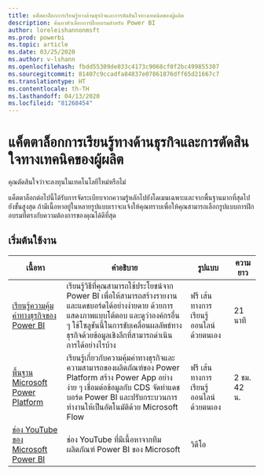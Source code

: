 ```yaml
---
title: แค็ตตาล็อกการเรียนรู้ทางด้านธุรกิจและการตัดสินใจทางเทคนิคของผู้ผลิต
description: ค้นหาตัวเลือกการฝึกอบรมสำหรับ Power BI
author: loreleishannonmsft
ms.prod: powerbi
ms.topic: article
ms.date: 03/25/2020
ms.author: v-lshann
ms.openlocfilehash: fbdd55309de033c4173c9068cf0f2bc499855307
ms.sourcegitcommit: 81407c9ccadfa84837e07861876dff65d21667c7
ms.translationtype: HT
ms.contentlocale: th-TH
ms.lasthandoff: 04/13/2020
ms.locfileid: "81268454"
---
```

# <a name="business-and-technical-decision-makers-learning-catalog"></a>แค็ตตาล็อกการเรียนรู้ทางด้านธุรกิจและการตัดสินใจทางเทคนิคของผู้ผลิต

คุณตัดสินใจว่าจะลงทุนในเทคโนโลยีใหม่หรือไม่ 

แค็ตตาล็อกต่อไปนี้ได้รับการจัดระเบียบจากความรู้หลักไปยังโดเมนเฉพาะและจากพื้นฐานมากที่สุดไปยังขั้นสูงสุด ถ้ามีเนื้อหาอยู่ในหลายรูปแบบเราจะแจ้งให้คุณทราบเพื่อให้คุณสามารถเลือกรูปแบบการฝึกอบรมที่ตรงกับความต้องการของคุณได้ดีที่สุด 

## <a name="get-started"></a>เริ่มต้นใช้งาน<a name="get-started"></a>
| เนื้อหา  | คำอธิบาย  | รูปแบบ  | ความยาว     |
|---------------------------------------------------------------------------------------------------------------|------------------------------------------------------------------------------------------------------------------------------------------------------------------------------------------------------------------------|---------------------------------------|------------|
| [เรียนรู้ความคุ้มค่าทางธุรกิจของ Power BI](https://docs.microsoft.com/learn/modules/introduction-power-bi/) | เรียนรู้วิธีที่คุณสามารถใช้ประโยชน์จาก Power BI เพื่อให้สามารถสร้างรายงานและแดชบอร์ดได้อย่างง่ายดาย ด้วยการแสดงภาพแบบโต้ตอบ และดูว่าองค์กรอื่น ๆ ใช้โซลูชันนี้ในการขับเคลื่อนผลลัพธ์ทางธุรกิจด้วยข้อมูลเชิงลึกที่สามารถดำเนินการได้อย่างไรบ้าง | ฟรี เส้นทางการเรียนรู้ออนไลน์ด้วยตนเอง | 21 นาที |
| [พื้นฐาน Microsoft Power Platform](https://docs.microsoft.com/learn/paths/power-plat-fundamentals/)      | เรียนรู้เกี่ยวกับความคุ้มค่าทางธุรกิจและความสามารถของผลิตภัณฑ์ของ Power Platform สร้าง Power App อย่างง่าย ๆ เชื่อมต่อข้อมูลกับ CDS จัดทำแดชบอร์ด Power BI และปรับกระบวนการทำงานให้เป็นอัตโนมัติด้วย Microsoft Flow                          | ฟรี เส้นทางการเรียนรู้ออนไลน์ด้วยตนเอง | 2 ชม. 42 น.  |
| [ช่อง YouTube ของ Microsoft Power BI](https://www.youtube.com/user/mspowerbi/videos)  | ช่อง YouTube ที่มีเนื้อหาจากทีมผลิตภัณฑ์ Power BI ของ Microsoft  | วิดีโอ   |            |
